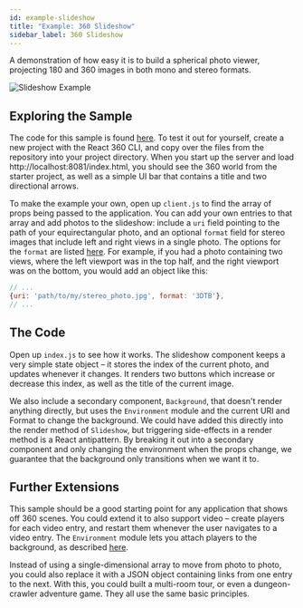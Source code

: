 ```yaml
---
id: example-slideshow
title: "Example: 360 Slideshow"
sidebar_label: 360 Slideshow
---
```


A demonstration of how easy it is to build a spherical photo viewer, projecting 180 and 360 images in both mono and stereo formats.

![Slideshow Example](/react-360/img/example_slideshow.jpg)

## Exploring the Sample

The code for this sample is found [here](https://github.com/facebook/react-360/tree/master/Samples/Slideshow). To test it out for yourself, create a new project with the React 360 CLI, and copy over the files from the repository into your project directory. When you start up the server and load http://localhost:8081/index.html, you should see the 360 world from the starter project, as well as a simple UI bar that contains a title and two directional arrows.

To make the example your own, open up `client.js` to find the array of props being passed to the application. You can add your own entries to that array and add photos to the slideshow: include a `uri` field pointing to the path of your equirectangular photo, and an optional `format` field for stereo images that include left and right views in a single photo. The options for the `format` are listed [here](/react-360/docs/photos-and-videos.html#mono-and-stereo-formats). For example, if you had a photo containing two views, where the left viewport was in the top half, and the right viewport was on the bottom, you would add an object like this:

```js
// ...
{uri: 'path/to/my/stereo_photo.jpg', format: '3DTB'},
// ...
```

## The Code

Open up `index.js` to see how it works. The slideshow component keeps a very simple state object – it stores the index of the current photo, and updates whenever it changes. It renders two buttons which increase or decrease this index, as well as the title of the current image.

We also include a secondary component, `Background`, that doesn't render anything directly, but uses the `Environment` module and the current URI and Format to change the background. We could have added this directly into the render method of `Slideshow`, but triggering side-effects in a render method is a React antipattern. By breaking it out into a secondary component and only changing the environment when the props change, we guarantee that the background only transitions when we want it to.

## Further Extensions

This sample should be a good starting point for any application that shows off 360 scenes. You could extend it to also support video – create players for each video entry, and restart them whenever the user navigates to a video entry. The `Environment` module lets you attach players to the background, as described [here](/react-360/docs/photos-and-videos.html#displaying-panoramic-videos).

Instead of using a single-dimensional array to move from photo to photo, you could also replace it with a JSON object containing links from one entry to the next. With this, you could built a multi-room tour, or even a dungeon-crawler adventure game. They all use the same basic principles.
